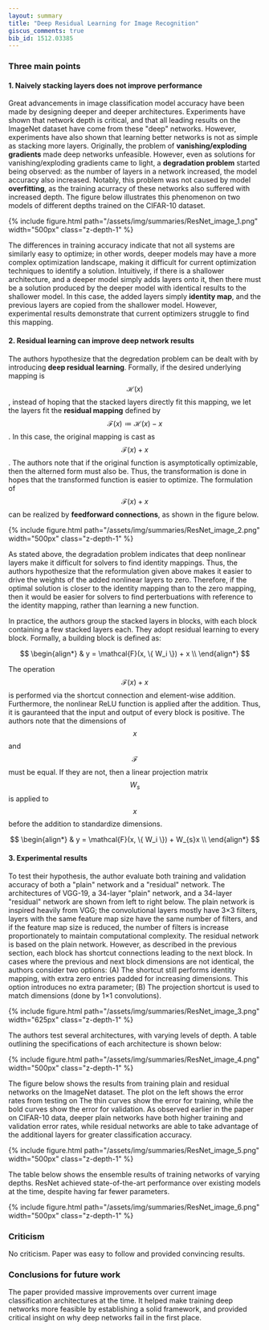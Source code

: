 ```yaml
---
layout: summary
title: "Deep Residual Learning for Image Recognition"
giscus_comments: true
bib_id: 1512.03385
---
```


### Three main points

#### 1. Naively stacking layers does not improve performance
Great advancements in image classification model accuracy have been made by designing deeper and deeper architectures. Experiments have shown that network depth is critical, and that all leading results on the ImageNet dataset have come from these "deep" networks. However, experiments have also shown that learning better networks is not as simple as stacking more layers. Originally, the problem of __vanishing/exploding gradients__ made deep networks unfeasible. However, even as solutions for vanishing/exploding gradients came to light, a __degradation problem__ started being observed: as the number of layers in a network increased, the model accuracy also increased. Notably, this problem was not caused by model __overfitting__, as the training acurracy of these networks also suffered with increased depth. The figure below illustrates this phenomenon on two models of different depths trained on the CIFAR-10 dataset. 

{% include figure.html
    path="/assets/img/summaries/ResNet_image_1.png"
    width="500px"
    class="z-depth-1"
%}

The differences in training accuracy indicate that not all systems are similarly easy to optimize; in other words, deeper models may have a more complex optimization landscape, making it difficult for current optimization techniques to identify a solution. Intuitively, if there is a shallower architecture, and a deeper model simply adds layers onto it, then there must be a solution produced by the deeper model with identical results to the shallower model. In this case, the added layers simply __identity map__, and the previous layers are copied from the shallower model. However, experimental results demonstrate that current optimizers struggle to find this mapping. 

#### 2. Residual learning can improve deep network results
The authors hypothesize that the degredation problem can be dealt with by introducing __deep residual learning__. Formally, if the desired underlying mapping is $$\mathcal{H}(x)$$, instead of hoping that the stacked layers directly fit this mapping, we let the layers fit the __residual mapping__ defined by $$\mathcal{F}(x) \coloneq \mathcal{H}(x) - x$$. In this case, the original mapping is cast as  $$\mathcal{F}(x) + x$$. The authors note that if the original function is asymptotically optimizable, then the alterned form must also be. Thus, the transformation is done in hopes that the transformed function is easier to optimize. The formulation of $$\mathcal{F}(x) + x$$ can be realized by __feedforward connections__, as shown in the figure below. 

{% include figure.html
    path="/assets/img/summaries/ResNet_image_2.png"
    width="500px"
    class="z-depth-1"
%}

As stated above, the degradation problem indicates that deep nonlinear layers make it difficult for solvers to find identity mappings. Thus, the authors hypothesize that the reformulation given above makes it easier to drive the weights of the added nonlinear layers to zero. Therefore, if the optimal solution is closer to the identity mapping than to the zero mapping, then it would be easier for solvers to find perterbuations with reference to the identity mapping, rather than learning a new function. 

In practice, the authors group the stacked layers in blocks, with each block containing a few stacked layers each. They adopt residual learning to every block. Formally, a building block is defined as: 

$$ 
\begin{align*}
    & y = \mathcal{F}(x, \{ W_i \}) + x \\
\end{align*}
$$

The operation $$\mathcal{F}(x) + x$$ is performed via the shortcut connection and element-wise addition. Furthermore, the nonlinear ReLU function is applied after the addition. Thus, it is gauranteed that the input and output of every block is positive. The authors note that the dimensions of $$x$$ and $$\mathcal{F}$$ must be equal. If they are not, then a linear projection matrix $$W_{s}$$ is applied to $$x$$ before the addition to standardize dimensions. 

$$ 
\begin{align*}
    & y = \mathcal{F}(x, \{ W_i \}) + W_{s}x \\
\end{align*}
$$

#### 3. Experimental results
To test their hypothesis, the author evaluate both training and validation accuracy of both a "plain" network and a "residual" network. The architectures of VGG-19, a 34-layer "plain" network, and a 34-layer "residual" network are shown from left to right below. The plain network is inspired heavily from VGG; the convolutional layers mostly have 3×3 filters, layers with the same feature map size have the same number of filters, and if the feature map size is reduced, the number of filters is increase proportionately to maintain computational complexity. The residual network is based on the plain network. However, as described in the previous section, each block has shortcut connections leading to the next block. In cases where the previous and next block dimensions are not identical, the authors consider two options: (A) The shortcut still performs identity mapping, with extra zero entries padded for increasing dimensions. This option introduces no extra parameter; (B) The projection shortcut is used to match dimensions (done by 1×1 convolutions).

{% include figure.html
    path="/assets/img/summaries/ResNet_image_3.png"
    width="625px"
    class="z-depth-1"
%}

The authors test several architectures, with varying levels of depth. A table outlining the specifications of each architecture is shown below: 

{% include figure.html
    path="/assets/img/summaries/ResNet_image_4.png"
    width="500px"
    class="z-depth-1"
%}

The figure below shows the results from training plain and residual networks on the ImageNet dataset. The plot on the left shows the error rates from testing on The thin curves show the error for training, while the bold curves show the error for validation. As observed earlier in the paper on CIFAR-10 data, deeper plain networks have both higher training and validation error rates, while residual networks are able to take advantage of the additional layers for greater classification accuracy. 

{% include figure.html
    path="/assets/img/summaries/ResNet_image_5.png"
    width="500px"
    class="z-depth-1"
%}

The table below shows the ensemble results of training networks of varying depths. ResNet achieved state-of-the-art performance over existing models at the time, despite having far fewer parameters. 

{% include figure.html
    path="/assets/img/summaries/ResNet_image_6.png"
    width="500px"
    class="z-depth-1"
%}

### Criticism
No criticism. Paper was easy to follow and provided convincing results.

### Conclusions for future work
The paper provided massive improvements over current image classification architectures at the time. It helped make training deep networks more feasible by establishing a solid framework, and provided critical insight on why deep networks fail in the first place. 